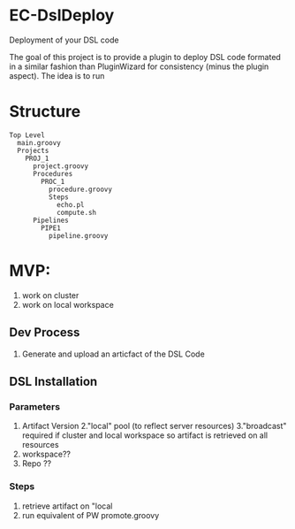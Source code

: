 # EC-DslDeploy
Deployment of your DSL code

The goal of this project is to provide a plugin to deploy DSL code formated in a similar fashion than PluginWizard for consistency (minus the plugin aspect).
The idea is to run 

# Structure
```
Top Level
  main.groovy
  Projects
    PROJ_1
      project.groovy
      Procedures
        PROC_1
          procedure.groovy
          Steps
            echo.pl
            compute.sh
      Pipelines
        PIPE1
          pipeline.groovy
```         
# MVP:
1. work on cluster
2. work on local workspace

## Dev Process
1. Generate and upload an articfact of the DSL Code

## DSL Installation

### Parameters
1. Artifact Version
2."local" pool (to reflect server resources)
3."broadcast" required if cluster and local workspace so artifact is retrieved on all resources
4. workspace??
5. Repo ??

### Steps
1. retrieve artifact on "local
2. run equivalent of PW promote.groovy

